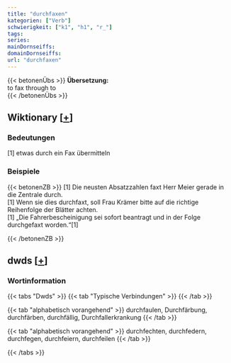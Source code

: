 ```yaml
---
title: "durchfaxen"
kategorien: ["Verb"]
schwierigkeit: ["k1", "h1", "r_"]
tags:
series:
mainDornseiffs:
domainDornseiffs:
url: "durchfaxen"
---
```


{{< betonenÜbs >}}
**Übersetzung:**  
to fax through to  
{{< /betonenÜbs >}}

## Wiktionary [[+](https://de.wiktionary.org/wiki/durchfaxen)]

### Bedeutungen
[1] etwas durch ein Fax übermitteln  

### Beispiele
{{< betonenZB >}}
[1] Die neusten Absatzzahlen faxt Herr Meier gerade in die Zentrale durch.  
[1] Wenn sie dies durchfaxt, soll Frau Krämer bitte auf die richtige Reihenfolge der Blätter achten.  
[1] „Die Fahrerbescheinigung sei sofort beantragt und in der Folge durchgefaxt worden.“[1]  

{{< /betonenZB >}}


## dwds [[+](https://www.dwds.de/wb/durchfaxen)]

### Wortinformation
{{< tabs "Dwds" >}}
{{< tab "Typische Verbindungen" >}}
{{< /tab >}}

{{< tab "alphabetisch vorangehend" >}}
durchfaulen, Durchfärbung, durchfärben, durchfällig, Durchfallerkrankung
{{< /tab >}}

{{< tab "alphabetisch vorangehend" >}}
durchfechten, durchfedern, durchfegen, durchfeiern, durchfeilen
{{< /tab >}}

{{< /tabs >}}

